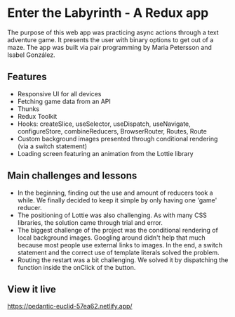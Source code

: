 # Enter the Labyrinth - A Redux app

The purpose of this web app was practicing async actions through a text adventure game. It presents the user with binary options to get out of a maze. The app was built via pair programming by Maria Petersson and Isabel González.

## Features

- Responsive UI for all devices
- Fetching game data from an API
- Thunks
- Redux Toolkit
- Hooks: createSlice, useSelector, useDispatch, useNavigate, configureStore, combineReducers, BrowserRouter, Routes, Route
- Custom background images presented through conditional rendering (via a switch statement)
- Loading screen featuring an animation from the Lottie library

## Main challenges and lessons

- In the beginning, finding out the use and amount of reducers took a while. We finally decided to keep it simple by only having one 'game' reducer.
- The positioning of Lottie was also challenging. As with many CSS libraries, the solution came through trial and error.
- The biggest challenge of the project was the conditional rendering of local background images. Googling around didn't help that much because most people use external links to images. In the end, a switch statement and the correct use of template literals solved the problem.
- Routing the restart was a bit challenging. We solved it by dispatching the function inside the onClick of the button.

## View it live

https://pedantic-euclid-57ea62.netlify.app/
